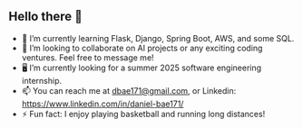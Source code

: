 ## Hello there 👋

- 🌱 I’m currently learning Flask, Django, Spring Boot, AWS, and some SQL.
- 🤝 I’m looking to collaborate on AI projects or any exciting coding ventures. Feel free to message me!
- 🖥️ I’m currently looking for a summer 2025 software engineering internship.
- 📫 You can reach me at dbae171@gmail.com, or Linkedin: https://www.linkedin.com/in/daniel-bae171/
- ⚡️ Fun fact: I enjoy playing basketball and running long distances!

